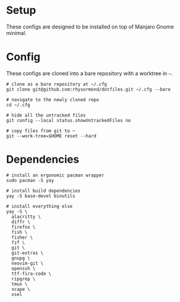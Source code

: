 # Setup

These configs are designed to be installed on top of Manjaro Gnome minimal.

# Config

These configs are cloned into a bare repository with a worktree in `~`.

```fish
# clone as a bare repository at ~/.cfg
git clone git@github.com:rhysormond/dotfiles.git ~/.cfg --bare

# navigate to the newly cloned repo
cd ~/.cfg

# hide all the untracked files
git config --local status.showUntrackedFiles no

# copy files from git to ~
git --work-tree=$HOME reset --hard
```

# Dependencies

```fish
# install an ergonomic pacman wrapper
sudo pacman -S yay

# install build dependencies
yay -S base-devel binutils

# install everything else
yay -S \
  alacritty \
  diffr \
  firefox \
  fish \
  fisher \
  fzf \
  git \
  git-extras \
  gnupg \
  neovim-git \
  openssh \
  ttf-fira-code \
  ripgrep \
  tmux \
  xcape \
  xsel
```

